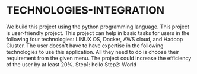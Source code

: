 # TECHNOLOGIES-INTEGRATION
We build this project using the python programming language. This project is user-friendly project. This project can help in basic tasks for
users in the following four technologies: LINUX OS, Docker, AWS cloud, and Hadoop Cluster. The user doesn't have to have expertise in the
following technologies to use this application. All they need to do is choose their requirement from the given menu. The project could increase
the efficiency of the user by at least 20%.
Step1: hello
Step2: World
